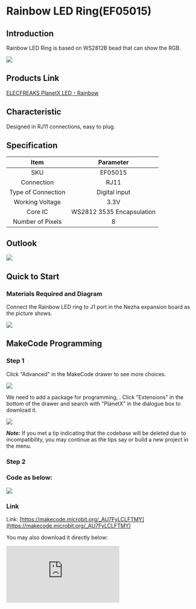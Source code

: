 # Rainbow LED Ring(EF05015)

## Introduction

Rainbow LED Ring is based on WS2812B bead that can show the RGB.

![](https://wiki-media-ef.oss-cn-hongkong.aliyuncs.com//images/05015_01.png)

## Products Link

[ELECFREAKS PlanetX LED - Rainbow](https://shop.elecfreaks.com/products/elecfreaks-planetx-led-rainbow?_pos=1&_sid=959367863&_ss=r)

## Characteristic


 Designed in RJ11 connections, easy to plug.

## Specification


Item | Parameter
:-: | :-:
SKU|EF05015
Connection|RJ11
Type of Connection|Digital input
Working Voltage|3.3V
Core IC|WS2812 3535 Encapsulation
Number of Pixels|8

## Outlook



![](https://wiki-media-ef.oss-cn-hongkong.aliyuncs.com//images/05015_02.png)

## Quick to Start


### Materials Required and Diagram

 Connect the Rainbow LED ring to J1 port in the Nezha expansion board as the picture shows.


![](https://wiki-media-ef.oss-cn-hongkong.aliyuncs.com//images/05015_03.png)

## MakeCode Programming


### Step 1

Click "Advanced" in the MakeCode drawer to see more choices.

![](https://wiki-media-ef.oss-cn-hongkong.aliyuncs.com//images/05001_04.png)

We need to add a package for programming, . Click "Extensions" in the bottom of the drawer and search with "PlanetX" in the dialogue box to download it.

![](https://wiki-media-ef.oss-cn-hongkong.aliyuncs.com//images/05001_05.png)

***Note:*** If you met a tip indicating that the codebase will be deleted due to incompatibility, you may continue as the tips say or build a new project in the menu.

### Step 2

### Code as below:

![](https://wiki-media-ef.oss-cn-hongkong.aliyuncs.com//images/05015_06.png)


### Link
Link: [https://makecode.microbit.org/_AU7FyLCLFTMY](https://makecode.microbit.org/_AU7FyLCLFTMY)

You may also download it directly below:


<div
    style={{
        position: 'relative',
        paddingBottom: '60%',
        overflow: 'hidden',
    }}
>
    <iframe
        src="https://makecode.microbit.org/_AU7FyLCLFTMY"
        frameborder="0"
        sandbox="allow-popups allow-forms allow-scripts allow-same-origin"
        style={{
            position: 'absolute',
            width: '100%',
            height: '100%',
        }}
    />
</div>


### Result
 Rainbow LED ring lights on.

## Python Programming


### Step 1

Download the package and unzip it: [PlanetX_MicroPython](https://github.com/lionyhw/PlanetX_MicroPython/archive/master.zip)

Go to   [Python editor](https://python.microbit.org/v/2.0)


### Step 2
### Reference
```
from microbit import *
import neopixel
from enum import *
from random import randint
np = neopixel.NeoPixel(J1, 8)
while True:
    for pixel_id in range(0, len(np)):
        red = randint(0, 60)
        green = randint(0, 60)
        blue = randint(0, 60)
        np[pixel_id] = (red, green, blue)
        np.show()
        sleep(100)
```


### Result
 Rainbow LED ring lights on after powering on.

## Relevant File


## Technique File
